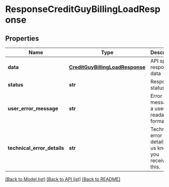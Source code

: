 # ResponseCreditGuyBillingLoadResponse

## Properties
Name | Type | Description | Notes
------------ | ------------- | ------------- | -------------
**data** | [**CreditGuyBillingLoadResponse**](CreditGuyBillingLoadResponse.md) | API specific response data | [optional] 
**status** | **str** | Response status | [optional] 
**user_error_message** | **str** | Error message, in a user readable format | [optional] 
**technical_error_details** | **str** | Technical error details, let us know if you received this. | [optional] 

[[Back to Model list]](../README.md#documentation-for-models) [[Back to API list]](../README.md#documentation-for-api-endpoints) [[Back to README]](../README.md)


